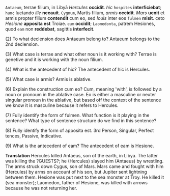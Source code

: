 `Antaeum`, terrae filium, in Libyā *Hercules* **occidit**. *hic* `hospites` **interficiebat**; `hunc` luctando *ille* **necauit**. `Cygnum`, Martis filium, *armis* **occidit**. *Mars* **uenit** et armis propter filium **contendit** cum eo, sed *Iouis* inter eos `fulmen` **misit**. 
ceto *Hesione* **apposita est** Troiae. `eum` **occidit**; `Laomedonta`, patrem Hesiones, quod `eam` non **reddebat**, sagittis **interfecit**.


(2) To what declension does Antaeum belong to?
Antaeum belongs to the 2nd declension. 

(3) What case is terrae and what other noun is it working with?
Terrae is genetive and it is working with the noun filium. 

(4) What is the antecedent of hic?
The antecedent of hic is Hercules. 

(5) What case is armis?
Armis is ablative. 

(6) Explain the construction cum eo?
Cum, meaning 'with', is followed by a noun or pronoum in the ablative case. Eo is either a masculine or neuter singular pronoun in the ablative, but based off the context of the sentence we know it is masculine because it refers to Hercules. 

(7) Fully identify the form of fulmen. What function is it playing in the sentence? What type of sentence structure do we find in this sentence?


(8) Fully identify the form of apposita est.
3rd Person, Singular, Perfect tences, Passive, Indicative.

(9) What is the antecedent of eam?
The antecedent of eam is Hesione. 

**Translation**
Hercules killed Antaeus, son of the earth, in Libya. The latter was killing the ?GUESTS?; he (Hercules) slayed him (Antaeus) by wrestling. The arms struck down Cygus, son of Mars. Mars came and fought with him (Hercules) by arms on account of his son, but Jupiter sent lightning between them. Hesione was put next to the sea monster at Troy. He killed it (sea monster); Laomedon, father of Hesione, was killed with arrows because he was not returning her. 
